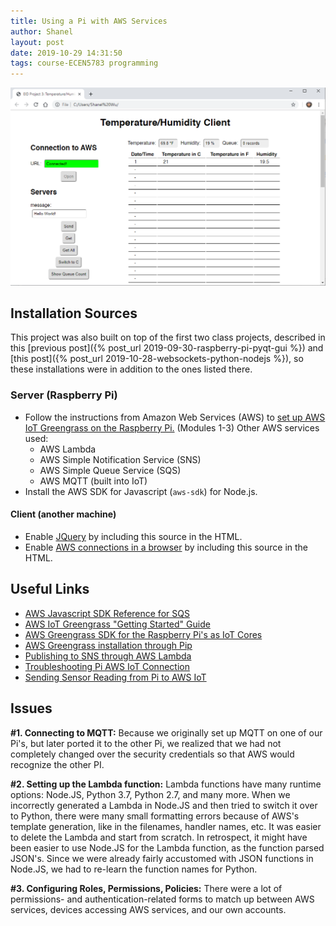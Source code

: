```yaml
---
title: Using a Pi with AWS Services
author: Shanel
layout: post
date: 2019-10-29 14:31:50
tags: course-ECEN5783 programming
---
```


![Screenshot of temperature/humidity GUI accessed via HTML](/assets/img/EIDproj3.png)

## Installation Sources

This project was also built on top of the first two class projects, described in this [previous post]({% post_url 2019-09-30-raspberry-pi-pyqt-gui %}) and [this post]({% post_url 2019-10-28-websockets-python-nodejs %}), so these installations were in addition to the ones listed there.

### Server (Raspberry Pi)
- Follow the instructions from Amazon Web Services (AWS) to [set up AWS IoT Greengrass on the Raspberry Pi.](https://docs.aws.amazon.com/greengrass/latest/developerguide/gg-gs.html) (Modules 1-3) Other AWS services used:
    - AWS Lambda
    - AWS Simple Notification Service (SNS)
    - AWS Simple Queue Service (SQS)
    - AWS MQTT (built into IoT)
- Install the AWS SDK for Javascript (`aws-sdk`) for Node.js.

#### Client (another machine)
- Enable [JQuery](http://code.jquery.com/jquery.min.js) by including this source in the HTML.
- Enable [AWS connections in a browser](https://sdk.amazonaws.com/js/aws-sdk-2.553.0.min.js) by including this source in the HTML.

## Useful Links

- [AWS Javascript SDK Reference for SQS](https://docs.aws.amazon.com/AWSJavaScriptSDK/latest/AWS/SQS.html)
- [AWS IoT Greengrass "Getting Started" Guide](https://docs.aws.amazon.com/greengrass/latest/developerguide/module3-II.html)
- [AWS Greengrass SDK for the Raspberry Pi's as IoT Cores](https://github.com/aws/aws-greengrass-core-sdk-python/)
- [AWS Greengrass installation through Pip](https://pypi.org/project/greengrasssdk/)
- [Publishing to SNS through AWS Lambda](https://stackoverflow.com/questions/31484868/can-you-publish-a-message-to-an-sns-topic-using-an-aws-lambda-function-backed-by)
- [Troubleshooting Pi AWS IoT Connection](https://github.com/aws/aws-iot-device-sdk-python/issues/154)
- [Sending Sensor Reading from Pi to AWS IoT](https://github.com/pdeolankar/Raspberry-pi-Temperature-sensor-AWS-IoT/blob/master/egrun.py)

## Issues

**#1. Connecting to MQTT:** Because we originally set up MQTT on one of our Pi's, but later ported it to the other Pi, we realized that we had not completely changed over the security credentials so that AWS would recognize the other PI.

**#2. Setting up the Lambda function:** Lambda functions have many runtime options: Node.JS, Python 3.7, Python 2.7, and many more. When we incorrectly generated a Lambda in Node.JS and then tried to switch it over to Python, there were many small formatting errors because of AWS's template generation, like in the filenames, handler names, etc. It was easier to delete the Lambda and start from scratch. In retrospect, it might have been easier to use Node.JS for the Lambda function, as the function parsed JSON's. Since we were already fairly accustomed with JSON functions in Node.JS, we had to re-learn the function names for Python.

**#3. Configuring Roles, Permissions, Policies:** There were a lot of permissions- and authentication-related forms to match up between AWS services, devices accessing AWS services, and our own accounts.
